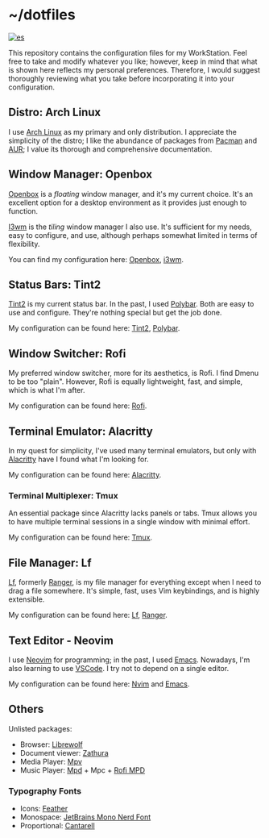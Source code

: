 # ~/dotfiles

[![es](https://img.shields.io/badge/lang-es-yellow.svg)](./README.md)

This repository contains the configuration files for my WorkStation. Feel free to take and modify whatever you like; however, keep in mind that what is shown here reflects my personal preferences. Therefore, I would suggest thoroughly reviewing what you take before incorporating it into your configuration.

## Distro: Arch Linux

I use [Arch Linux](https://archlinux.org/) as my primary and only distribution. I appreciate the simplicity of the distro; I like the abundance of packages from [Pacman](https://archlinux.org/packages/) and [AUR](https://aur.archlinux.org/); I value its thorough and comprehensive documentation.

## Window Manager: Openbox

[Openbox](http://openbox.org) is a *floating* window manager, and it's my current choice. It's an excellent option for a desktop environment as it provides just enough to function.

[I3wm](https://i3wm.org/) is the *tiling* window manager I also use. It's sufficient for my needs, easy to configure, and use, although perhaps somewhat limited in terms of flexibility.

You can find my configuration here: [Openbox](.config/openbox/), [i3wm](.config/i3/).

## Status Bars: Tint2

[Tint2](https://github.com/o9000/tint2) is my current status bar. In the past, I used [Polybar](https://polybar.github.io/). Both are easy to use and configure. They're nothing special but get the job done.

My configuration can be found here: [Tint2](.config/tint2), [Polybar](.config/polybar).

## Window Switcher: Rofi

My preferred window switcher, more for its aesthetics, is Rofi. I find Dmenu to be too "plain". However, Rofi is equally lightweight, fast, and simple, which is what I'm after.

My configuration can be found here: [Rofi](.config/rofi).

## Terminal Emulator: Alacritty

In my quest for simplicity, I've used many terminal emulators, but only with [Alacritty](https://alacritty.org/) have I found what I'm looking for.

My configuration can be found here: [Alacritty](.config/alacritty/).

### Terminal Multiplexer: Tmux

An essential package since Alacritty lacks panels or tabs. Tmux allows you to have multiple terminal sessions in a single window with minimal effort.

My configuration can be found here: [Tmux](.tmux.conf).

## File Manager: Lf

[Lf](https://github.com/gokcehan/lf), formerly [Ranger](https://github.com/ranger/ranger), is my file manager for everything except when I need to drag a file somewhere. It's simple, fast, uses Vim keybindings, and is highly extensible.

My configuration can be found here: [Lf](.config/lf), [Ranger](.config/ranger).

## Text Editor - Neovim

I use [Neovim](https://neovim.io/) for programming; in the past, I used [Emacs](https://www.gnu.org/software/emacs/). Nowadays, I'm also learning to use [VSCode](https://code.visualstudio.com/). I try not to depend on a single editor.

My configuration can be found here: [Nvim](.config/nvim/) and [Emacs](.emacs.d/).

## Others

Unlisted packages:

- Browser: [Librewolf](https://librewolf.net/)
- Document viewer: [Zathura](https://wiki.archlinux.org/title/Zathura)
- Media Player: [Mpv](https://wiki.archlinux.org/title/Mpv)
- Music Player: [Mpd](https://wiki.archlinux.org/title/Music_Player_Daemon) + Mpc + [Rofi MPD](https://github.com/xgabrielmorales/rofi-mpd)

### Typography Fonts

- Icons: [Feather](https://github.com/AT-UI/feather-font)
- Monospace: [JetBrains Mono Nerd Font](https://www.jetbrains.com/lp/mono/)
- Proportional: [Cantarell](https://fonts.google.com/specimen/Cantarell)
